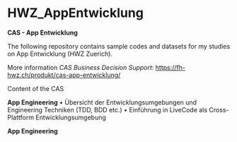 # HWZ_AppEntwicklung
<b>CAS - App Entwicklung</b>

The following repository contains sample codes and datasets for my studies on App Entwicklung (HWZ Zuerich).

More information <i>CAS Business Decision Support</i>:
https://fh-hwz.ch/produkt/cas-app-entwicklung/

Content of the CAS

<b>App Engineering</b>
• Übersicht der Entwicklungsumgebungen und Engineering Techniken (TDD, BDD etc.)
• Einführung in LiveCode als Cross-Plattform Entwicklungsumgebung

<b>App Engineering</b>

